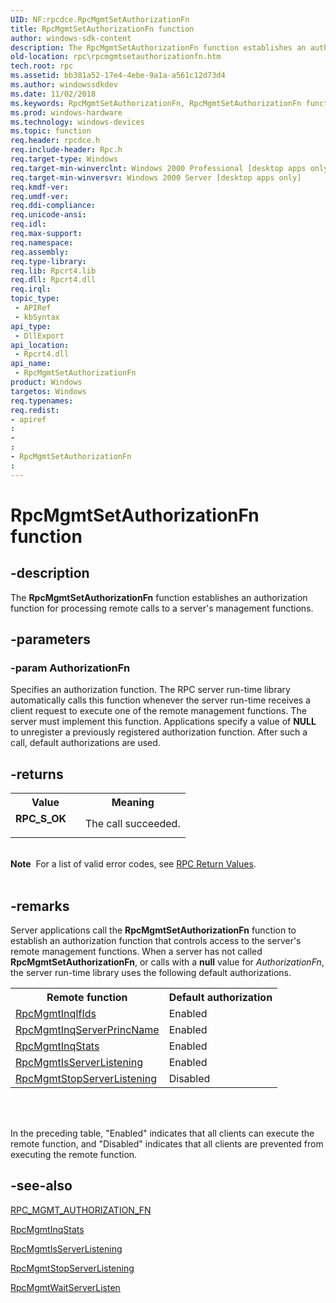 ```yaml
---
UID: NF:rpcdce.RpcMgmtSetAuthorizationFn
title: RpcMgmtSetAuthorizationFn function
author: windows-sdk-content
description: The RpcMgmtSetAuthorizationFn function establishes an authorization function for processing remote calls to a server's management functions.
old-location: rpc\rpcmgmtsetauthorizationfn.htm
tech.root: rpc
ms.assetid: bb381a52-17e4-4ebe-9a1a-a561c12d73d4
ms.author: windowssdkdev
ms.date: 11/02/2018
ms.keywords: RpcMgmtSetAuthorizationFn, RpcMgmtSetAuthorizationFn function [RPC], _rpc_rpcmgmtsetauthorizationfn, rpc.rpcmgmtsetauthorizationfn, rpcdce/RpcMgmtSetAuthorizationFn
ms.prod: windows-hardware
ms.technology: windows-devices
ms.topic: function
req.header: rpcdce.h
req.include-header: Rpc.h
req.target-type: Windows
req.target-min-winverclnt: Windows 2000 Professional [desktop apps only]
req.target-min-winversvr: Windows 2000 Server [desktop apps only]
req.kmdf-ver: 
req.umdf-ver: 
req.ddi-compliance: 
req.unicode-ansi: 
req.idl: 
req.max-support: 
req.namespace: 
req.assembly: 
req.type-library: 
req.lib: Rpcrt4.lib
req.dll: Rpcrt4.dll
req.irql: 
topic_type:
 - APIRef
 - kbSyntax
api_type:
 - DllExport
api_location:
 - Rpcrt4.dll
api_name:
 - RpcMgmtSetAuthorizationFn
product: Windows
targetos: Windows
req.typenames: 
req.redist: 
- apiref
: 
- 
: 
- RpcMgmtSetAuthorizationFn
: 
---
```


# RpcMgmtSetAuthorizationFn function


## -description


The 
<b>RpcMgmtSetAuthorizationFn</b> function establishes an authorization function for processing remote calls to a server's management functions.


## -parameters




### -param AuthorizationFn

Specifies an authorization function. The RPC server run-time library automatically calls this function whenever the server run-time receives a client request to execute one of the remote management functions. The server must implement this function. Applications specify a value of <b>NULL</b> to unregister a previously registered authorization function. After such a call, default authorizations are used.


## -returns



<table>
<tr>
<th>Value</th>
<th>Meaning</th>
</tr>
<tr>
<td width="40%">
<dl>
<dt><b>RPC_S_OK</b></dt>
</dl>
</td>
<td width="60%">
The call succeeded.

</td>
</tr>
</table>
 

<div class="alert"><b>Note</b>  For a list of valid error codes, see 
<a href="https://msdn.microsoft.com/0223aa7a-b0cf-49e3-9f08-90be5ccffbd1">RPC Return Values</a>.</div>
<div> </div>



## -remarks



Server applications call the 
<b>RpcMgmtSetAuthorizationFn</b> function to establish an authorization function that controls access to the server's remote management functions. When a server has not called 
<b>RpcMgmtSetAuthorizationFn</b>, or calls with a <b>null</b> value for <i>AuthorizationFn</i>, the server run-time library uses the following default authorizations.

<table>
<tr>
<th>Remote function</th>
<th>Default authorization</th>
</tr>
<tr>
<td>
<a href="https://msdn.microsoft.com/f6d89f2c-ff51-44ab-9f8a-2f76cd3ac6db">RpcMgmtInqIfIds</a>
</td>
<td>Enabled</td>
</tr>
<tr>
<td>
<a href="https://msdn.microsoft.com/2666adb4-8a89-480e-8855-9179a7128e35">RpcMgmtInqServerPrincName</a>
</td>
<td>Enabled</td>
</tr>
<tr>
<td>
<a href="https://msdn.microsoft.com/478b9f33-db01-4a1d-9b5b-dc2662ee8d7b">RpcMgmtInqStats</a>
</td>
<td>Enabled</td>
</tr>
<tr>
<td>
<a href="https://msdn.microsoft.com/e4c5e8aa-764d-489f-ac98-ab40ca4a3534">RpcMgmtIsServerListening</a>
</td>
<td>Enabled</td>
</tr>
<tr>
<td>
<a href="https://msdn.microsoft.com/aeb6084a-e2ea-4468-85f8-2ae6cc4dbe84">RpcMgmtStopServerListening</a>
</td>
<td>Disabled</td>
</tr>
</table>
 


<div> </div>


In the preceding table, "Enabled" indicates that all clients can execute the remote function, and "Disabled" indicates that all clients are prevented from executing the remote function.




## -see-also




<a href="https://msdn.microsoft.com/9b7ab901-1dcf-458c-858f-f411825f324b">RPC_MGMT_AUTHORIZATION_FN</a>



<a href="https://msdn.microsoft.com/478b9f33-db01-4a1d-9b5b-dc2662ee8d7b">RpcMgmtInqStats</a>



<a href="https://msdn.microsoft.com/e4c5e8aa-764d-489f-ac98-ab40ca4a3534">RpcMgmtIsServerListening</a>



<a href="https://msdn.microsoft.com/aeb6084a-e2ea-4468-85f8-2ae6cc4dbe84">RpcMgmtStopServerListening</a>



<a href="https://msdn.microsoft.com/19fa750f-76f8-4005-992f-9c2707e48668">RpcMgmtWaitServerListen</a>
 

 

